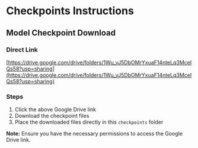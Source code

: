 # Checkpoints Instructions

## Model Checkpoint Download

### Direct Link
[https://drive.google.com/drive/folders/1Wu_vJ5DbOMrYxuaF14nteLq3MceIQs58?usp=sharing](https://drive.google.com/drive/folders/1Wu_vJ5DbOMrYxuaF14nteLq3MceIQs58?usp=sharing)

### Steps
1. Click the above Google Drive link
2. Download the checkpoint files
3. Place the downloaded files directly in this `checkpoints` folder

**Note:** Ensure you have the necessary permissions to access the Google Drive link.